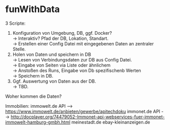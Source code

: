 # funWithData

3 Scripte: 

1. Konfiguration von Umgebung, DB, ggf. Docker? <br>
  -> Interaktiv? Pfad der DB, Lokation, Standart. <br>
  -> Erstellen einer Config Datei mit eingegebenen Daten an zentraler Stelle. <br>
2. Holen von Daten und speichern in DB <br>
  -> Lesen von Verbindungsdaten zur DB aus Config Datei. <br>
  -> Eingabe von Seiten via Liste oder ähnlichem <br>
  -> Anstoßen des Runs, Eingabe von Db spezifischenb Werten <br>
  -> Speichern in DB. <br>
3. Ggf. Auswertung von Daten aus der DB. <br>
  -> TBD. 

Woher kommen die Daten?

Immobilien:
immowelt.de API --> https://www.immowelt.de/anbieten/gewerbe/apitechdoku
immonet.de API --> http://docplayer.org/74479052-Immonet-api-webservices-fuer-immonet-immowelt-hamburg-gmbh.html
meinestadt.de
ebay-kleinanzeigen.de

